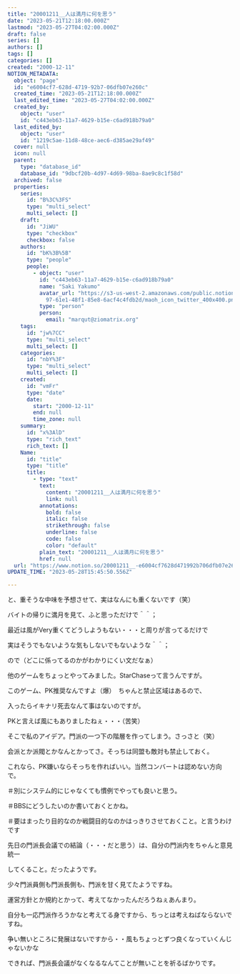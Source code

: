```yaml
---
title: "20001211__人は満月に何を思う"
date: "2023-05-21T12:18:00.000Z"
lastmod: "2023-05-27T04:02:00.000Z"
draft: false
series: []
authors: []
tags: []
categories: []
created: "2000-12-11"
NOTION_METADATA:
  object: "page"
  id: "e6004cf7-628d-4719-92b7-06dfb07e260c"
  created_time: "2023-05-21T12:18:00.000Z"
  last_edited_time: "2023-05-27T04:02:00.000Z"
  created_by:
    object: "user"
    id: "c443eb63-11a7-4629-b15e-c6ad918b79a0"
  last_edited_by:
    object: "user"
    id: "1219c5ae-11d8-48ce-aec6-d385ae29af49"
  cover: null
  icon: null
  parent:
    type: "database_id"
    database_id: "9dbcf20b-4d97-4d69-98ba-8ae9c8c1f58d"
  archived: false
  properties:
    series:
      id: "B%3C%3FS"
      type: "multi_select"
      multi_select: []
    draft:
      id: "JiWU"
      type: "checkbox"
      checkbox: false
    authors:
      id: "bK%3B%5B"
      type: "people"
      people:
        - object: "user"
          id: "c443eb63-11a7-4629-b15e-c6ad918b79a0"
          name: "Saki Yakumo"
          avatar_url: "https://s3-us-west-2.amazonaws.com/public.notion-static.com/3ad1c4\
            97-61e1-48f1-85e8-6acf4c4fdb2d/maoh_icon_twitter_400x400.png"
          type: "person"
          person:
            email: "marqut@ziomatrix.org"
    tags:
      id: "jw%7CC"
      type: "multi_select"
      multi_select: []
    categories:
      id: "nbY%3F"
      type: "multi_select"
      multi_select: []
    created:
      id: "vmFr"
      type: "date"
      date:
        start: "2000-12-11"
        end: null
        time_zone: null
    summary:
      id: "x%3AlD"
      type: "rich_text"
      rich_text: []
    Name:
      id: "title"
      type: "title"
      title:
        - type: "text"
          text:
            content: "20001211__人は満月に何を思う"
            link: null
          annotations:
            bold: false
            italic: false
            strikethrough: false
            underline: false
            code: false
            color: "default"
          plain_text: "20001211__人は満月に何を思う"
          href: null
  url: "https://www.notion.so/20001211__-e6004cf7628d471992b706dfb07e260c"
UPDATE_TIME: "2023-05-28T15:45:50.556Z"

---
```

<link rel="stylesheet" href="https://cdn.jsdelivr.net/npm/katex@0.16.2/dist/katex.min.css" integrity="sha384-bYdxxUwYipFNohQlHt0bjN/LCpueqWz13HufFEV1SUatKs1cm4L6fFgCi1jT643X" crossorigin="anonymous">


と、重そうな中味を予想させて、実はなんにも重くないです（笑）


バイトの帰りに満月を見て、ふと思っただけで＾＾；


最近は風がVery重くてどうしようもない・・・と周りが言ってるだけで


実はそうでもないような気もしないでもないような＾＾；


ので（どこに係ってるのかがわかりにくい文だなぁ）


他のゲームをちょっとやってみました。StarChaseって言うんですが。


このゲーム、PK推奨なんですよ（爆）　ちゃんと禁止区域はあるので、


入ったらイキナリ死去なんて事はないのですが。


PKと言えば風にもありましたねぇ・・・（苦笑）


そこで私のアイデア。門派の一つ下の階層を作ってしまう。さっさと（笑）


会派とか派閥とかなんとかってさ。そっちは同盟も敵対も禁止しておく。


これなら、PK嫌いならそっちを作ればいい。当然コンバートは認めない方向で。


＃別にシステム的にじゃなくても慣例でやっても良いと思う。


＃BBSにどうしたいのか書いておくとかね。


＃要はまったり目的なのか戦闘目的なのかはっきりさせておくこと。と言うわけです


先日の門派長会議での結論（・・・だと思う）は、自分の門派内をちゃんと意見統一


してくること。だったようです。


少々門派員側も門派長側も、門派を甘く見てたようですね。


運営方針とか規約とかって、考えてなかったんだろうねぇあんまり。


自分も一応門派作ろうかなと考えてる身ですから、ちっとは考えねばならないですね。


争い無いところに発展はないですから・・風もちょっとずつ良くなっていくんじゃないかな


できれば、門派長会議がなくなるなんてことが無いことを祈るばかりです。

